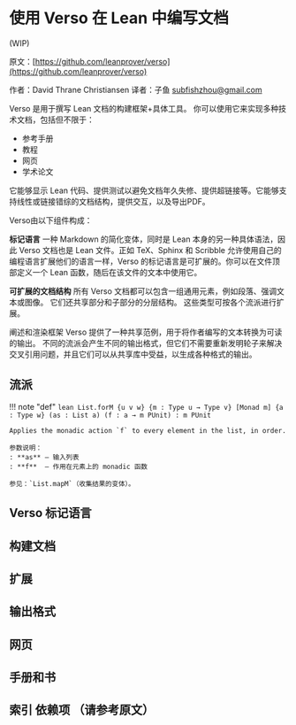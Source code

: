 # 使用 Verso 在 Lean 中编写文档

(WIP)

原文：[https://github.com/leanprover/verso](https://github.com/leanprover/verso)

作者：David Thrane Christiansen 译者：子鱼 subfishzhou@gmail.com

Verso 是用于撰写 Lean 文档的构建框架+具体工具。 你可以使用它来实现多种技术文档，包括但不限于：
- 参考手册
- 教程
- 网页
- 学术论文

它能够显示 Lean 代码、提供测试以避免文档年久失修、提供超链接等。它能够支持线性或链接错综的文档结构，提供交互，以及导出PDF。

Verso由以下组件构成：

**标记语言** 一种 Markdown 的简化变体，同时是 Lean 本身的另一种具体语法，因此 Verso 文档也是 Lean 文件。正如 TeX、Sphinx 和 Scribble 允许使用自己的编程语言扩展他们的语言一样，Verso 的标记语言是可扩展的。你可以在文件顶部定义一个 Lean 函数，随后在该文件的文本中使用它。

**可扩展的文档结构** 所有 Verso 文档都可以包含一组通用元素，例如段落、强调文本或图像。 它们还共享部分和子部分的分层结构。 这些类型可按各个流派进行扩展。

阐述和渲染框架
Verso 提供了一种共享范例，用于将作者编写的文本转换为可读的输出。 不同的流派会产生不同的输出格式，但它们不需要重新发明轮子来解决交叉引用问题，并且它们可以从共享库中受益，以生成各种格式的输出。


## 流派

!!! note "def"
    ```lean
    List.forM {u v w} {m : Type u → Type v} [Monad m]
    {a : Type w} (as : List a) (f : a → m PUnit) : m PUnit
    ```

    Applies the monadic action `f` to every element in the list, in order.

    参数说明：
    : **as** — 输入列表  
    : **f**  — 作用在元素上的 monadic 函数

    参见：`List.mapM`（收集结果的变体）。  

## Verso 标记语言

## 构建文档

## 扩展

## 输出格式

## 网页

## 手册和书

## 索引 依赖项 （请参考原文）